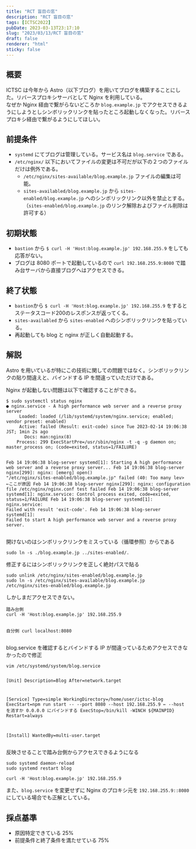 ```yaml
---
title: "RCT 盲目の窓"
description: "RCT 盲目の窓"
tags: [ICTSC2022]
pubDate: 2023-03-13T23:17:10
slug: "2023/03/13/RCT 盲目の窓"
draft: false
renderer: "html"
sticky: false
---
```



<h2>概要</h2>



<p>ICTSC は今年から Astro（以下ブログ）を用いてブログを構築することにした。リバースプロキシサーバとして Nginx を利用している。<br>なぜか Nginx 経由で繋がらないどころか <code>blog.example.jp</code> でアクセスできるようにしようとしシンボリックリンクを貼ったところ起動しなくなった。リバースプロキシ経由で繋がるようにしてほしい。</p>



<h2>前提条件</h2>



<ul>
<li><code>systemd</code> にてブログは管理している。サービス名は <code>blog.service</code> である。</li>



<li><code>/etc/nginx/</code> 以下においてファイルの変更は不可だが以下の２つのファイルだけは例外である。
<ul>
<li><code>/etc/nginx/sites-available/blog.example.jp</code> ファイルの編集は可能。</li>



<li><code>sites-availabled/blog.example.jp</code> から <code>sites-enabled/blog.example.jp</code> へのシンボリックリンク以外を禁止とする。（<code>sites-enabled/blog.example.jp</code> のリンク解除およびファイル削除は許可する）</li>
</ul>
</li>
</ul>



<h2>初期状態</h2>



<ul>
<li><code>bastion</code> から <code>$ curl -H 'Host:blog.example.jp' 192.168.255.9</code> をしても応答がない。</li>



<li>ブログは 8080 ポートで起動しているので <code>curl 192.168.255.9:8080</code> で踏み台サーバから直接ブログへはアクセスできる。</li>
</ul>



<h2>終了状態</h2>



<ul>
<li><code>bastion</code>から <code>$ curl -H 'Host:blog.example.jp' 192.168.255.9</code> をするとステータスコード200のレスポンスが返ってくる。</li>



<li><code>sites-availabled</code> から <code>sites-enabled</code> へのシンボリックリンクを貼っている。</li>



<li>再起動しても blog と nginx が正しく自動起動する。</li>
</ul>



<h2>解説</h2>



<p>Astro を用いているが特にこの技術に関しての問題ではなく。シンボリックリンクの貼り間違えと、バインドする IP を間違っていただけである。</p>



<p>Nginx が起動しない問題は以下で確認することができる。</p>


<div class="wp-block-syntaxhighlighter-code "><pre><code>$ sudo systemctl status nginx
● nginx.service - A high performance web server and a reverse proxy server
     Loaded: loaded (/lib/systemd/system/nginx.service; enabled; vendor preset: enabled)
     Active: failed (Result: exit-code) since Tue 2023-02-14 19:06:38 JST; 1min 2s ago
       Docs: man:nginx(8)
    Process: 299 ExecStartPre=/usr/sbin/nginx -t -q -g daemon on; master_process on; (code=exited, status=1/FAILURE)

Feb 14 19:06:38 blog-server systemd&#91;1]: Starting A high performance web server and a reverse proxy server...
Feb 14 19:06:38 blog-server nginx&#91;299]: nginx: &#91;emerg] open() &quot;/etc/nginx/sites-enabled/blog.example.jp&quot; failed (40: Too many lev&gt; ←ここが原因
Feb 14 19:06:38 blog-server nginx&#91;299]: nginx: configuration file /etc/nginx/nginx.conf test failed
Feb 14 19:06:38 blog-server systemd&#91;1]: nginx.service: Control process exited, code=exited, status=1/FAILURE
Feb 14 19:06:38 blog-server systemd&#91;1]: nginx.service: Failed with result 'exit-code'.
Feb 14 19:06:38 blog-server systemd&#91;1]: Failed to start A high performance web server and a reverse proxy server.</code></pre></div>


<p>開けないのはシンボリックリンクをミスっている（循環参照）からである</p>


<div class="wp-block-syntaxhighlighter-code "><pre><code>sudo ln -s ./blog.example.jp ../sites-enabled/.</code></pre></div>


<p>修正するにはシンボリックリンクを正しく絶対パスで貼る</p>


<div class="wp-block-syntaxhighlighter-code "><pre><code>sudo unlink /etc/nginx/sites-enabled/blog.example.jp
sudo ln -s /etc/nginx/sites-available/blog.example.jp /etc/nginx/sites-enabled/blog.example.jp</code></pre></div>


<p>しかしまだアクセスできない。</p>


<div class="wp-block-syntaxhighlighter-code "><pre><code>踏み台側
curl -H 'Host:blog.example.jp' 192.168.255.9

自分側
curl localhost:8080</code></pre></div>


<p>blog.service を確認するとバインドする IP が間違っているためアクセスできなかったので修正</p>


<div class="wp-block-syntaxhighlighter-code "><pre><code>vim /etc/systemd/system/blog.service

&#91;Unit]
Description=Blog
After=network.target

&#91;Service]
Type=simple
WorkingDirectory=/home/user/ictsc-blog
ExecStart=npm run start -- --port 8080 --host 192.168.255.9 ← --host を消すか 0.0.0.0 にバインドする
ExecStop=/bin/kill -WINCH ${MAINPID}
Restart=always

&#91;Install]
WantedBy=multi-user.target</code></pre></div>


<p>反映させることで踏み台側からアクセスできるようになる</p>


<div class="wp-block-syntaxhighlighter-code "><pre><code>sudo systemd daemon-reload
sudo systemd restart blog</code></pre></div>

<div class="wp-block-syntaxhighlighter-code "><pre><code>curl -H 'Host:blog.example.jp' 192.168.255.9</code></pre></div>


<p>また、<code>blog.service</code> を変更せずに Nginx のプロキシ元を <code>192.168.255.9::8080</code> にしている場合でも正解としている。</p>



<h2>採点基準</h2>



<ul>
<li>原因特定できている 25%</li>



<li>前提条件と終了条件を満たせている 75%</li>
</ul>
